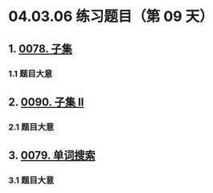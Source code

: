 # 04.03.06 练习题目（第 09 天）

## 1. [0078. 子集](https://leetcode.cn/problems/subsets/)

### 1.1 题目大意



## 2. [0090. 子集 II](https://leetcode.cn/problems/subsets-ii/)

### 2.1 题目大意



## 3. [0079. 单词搜索](https://leetcode.cn/problems/word-search/)

### 3.1 题目大意

